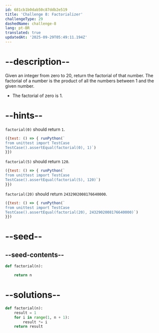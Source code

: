 ```yaml
---
id: 681cb1b0dab50c87ddb2e519
title: 'Challenge 8: Factorializer'
challengeType: 29
dashedName: challenge-8
lang: pt-BR
translated: true
updatedAt: '2025-09-29T05:49:11.194Z'
---
```


# --description--

Given an integer from zero to 20, return the factorial of that number. The factorial of a number is the product of all the numbers between 1 and the given number.

- The factorial of zero is 1.

# --hints--

`factorial(0)` should return `1`.

```js
({test: () => { runPython(`
from unittest import TestCase
TestCase().assertEqual(factorial(0), 1)`)
}})
```

`factorial(5)` should return `120`.

```js
({test: () => { runPython(`
from unittest import TestCase
TestCase().assertEqual(factorial(5), 120)`)
}})
```

`factorial(20)` should return `2432902008176640000`.

```js
({test: () => { runPython(`
from unittest import TestCase
TestCase().assertEqual(factorial(20), 2432902008176640000)`)
}})
```

# --seed--

## --seed-contents--

```py
def factorial(n):

    return n
```

# --solutions--

```py
def factorial(n):
    result = 1
    for i in range(1, n + 1):
        result *= i
    return result
```
